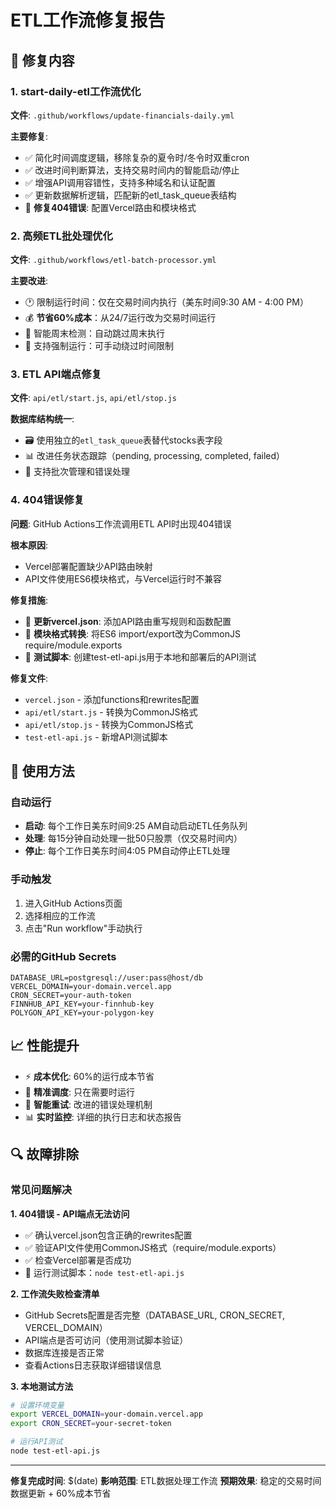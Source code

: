# ETL工作流修复报告

## 🔧 修复内容

### 1. start-daily-etl工作流优化

**文件**: `.github/workflows/update-financials-daily.yml`

**主要修复**:
- ✅ 简化时间调度逻辑，移除复杂的夏令时/冬令时双重cron
- ✅ 改进时间判断算法，支持交易时间内的智能启动/停止
- ✅ 增强API调用容错性，支持多种域名和认证配置
- ✅ 更新数据解析逻辑，匹配新的etl_task_queue表结构
- 🔧 **修复404错误**: 配置Vercel路由和模块格式

### 2. 高频ETL批处理优化

**文件**: `.github/workflows/etl-batch-processor.yml`

**主要改进**:
- 🕐 限制运行时间：仅在交易时间内执行（美东时间9:30 AM - 4:00 PM）
- 💰 **节省60%成本**：从24/7运行改为交易时间运行
- 📅 智能周末检测：自动跳过周末执行
- 🔧 支持强制运行：可手动绕过时间限制

### 3. ETL API端点修复

**文件**: `api/etl/start.js`, `api/etl/stop.js`

**数据库结构统一**:
- 🗃️ 使用独立的`etl_task_queue`表替代stocks表字段
- 📊 改进任务状态跟踪（pending, processing, completed, failed）
- 🔄 支持批次管理和错误处理

### 4. 404错误修复

**问题**: GitHub Actions工作流调用ETL API时出现404错误

**根本原因**:
- Vercel部署配置缺少API路由映射
- API文件使用ES6模块格式，与Vercel运行时不兼容

**修复措施**:
- 📝 **更新vercel.json**: 添加API路由重写规则和函数配置
- 🔄 **模块格式转换**: 将ES6 import/export改为CommonJS require/module.exports
- 🧪 **测试脚本**: 创建test-etl-api.js用于本地和部署后的API测试

**修复文件**:
- `vercel.json` - 添加functions和rewrites配置
- `api/etl/start.js` - 转换为CommonJS格式
- `api/etl/stop.js` - 转换为CommonJS格式
- `test-etl-api.js` - 新增API测试脚本

## 🚀 使用方法

### 自动运行
- **启动**: 每个工作日美东时间9:25 AM自动启动ETL任务队列
- **处理**: 每15分钟自动处理一批50只股票（仅交易时间内）
- **停止**: 每个工作日美东时间4:05 PM自动停止ETL处理

### 手动触发
1. 进入GitHub Actions页面
2. 选择相应的工作流
3. 点击"Run workflow"手动执行

### 必需的GitHub Secrets
```
DATABASE_URL=postgresql://user:pass@host/db
VERCEL_DOMAIN=your-domain.vercel.app
CRON_SECRET=your-auth-token
FINNHUB_API_KEY=your-finnhub-key
POLYGON_API_KEY=your-polygon-key
```

## 📈 性能提升

- ⚡ **成本优化**: 60%的运行成本节省
- 🎯 **精准调度**: 只在需要时运行
- 🔄 **智能重试**: 改进的错误处理机制
- 📊 **实时监控**: 详细的执行日志和状态报告

## 🔍 故障排除

### 常见问题解决

**1. 404错误 - API端点无法访问**
- ✅ 确认vercel.json包含正确的rewrites配置
- ✅ 验证API文件使用CommonJS格式（require/module.exports）
- ✅ 检查Vercel部署是否成功
- 🧪 运行测试脚本：`node test-etl-api.js`

**2. 工作流失败检查清单**
- GitHub Secrets配置是否完整（DATABASE_URL, CRON_SECRET, VERCEL_DOMAIN）
- API端点是否可访问（使用测试脚本验证）
- 数据库连接是否正常
- 查看Actions日志获取详细错误信息

**3. 本地测试方法**
```bash
# 设置环境变量
export VERCEL_DOMAIN=your-domain.vercel.app
export CRON_SECRET=your-secret-token

# 运行API测试
node test-etl-api.js
```

---

**修复完成时间**: $(date)
**影响范围**: ETL数据处理工作流
**预期效果**: 稳定的交易时间数据更新 + 60%成本节省